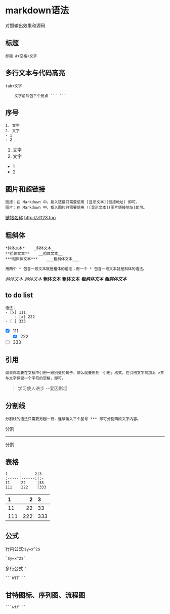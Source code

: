 # markdown语法
对照输出效果和源码

## 标题
    标题 #+空格+文字

## 多行文本与代码高亮
    tab+文字
```
    文字前后包三个反点 ``` ```
```

## 序号
```
1. 文字
2. 文字
- 1
- 2
```
1. 文字
2. 文字
- 1
- 2

## 图片和超链接
    链接：在 Markdown 中，插入链接只需要使用 [显示文本](链接地址) 即可。
    图片：在 Markdown 中，插入图片只需要使用 ![显示文本](图片链接地址)即可。
[链接名称](http://zl123.top)
<http://zl123.top>

## 粗斜体
```
*斜体文本*    _斜体文本_
**粗体文本**    __粗体文本__
***粗斜体文本***    ___粗斜体文本___
```
    用两个 * 包含一段文本就是粗体的语法；用一个 * 包含一段文本就是斜体的语法。
*斜体文本*    _斜体文本_
**粗体文本**    __粗体文本__
***粗斜体文本***    ___粗斜体文本___

## to do list
```
语法：
- [x] 111
    - [x] 222
- [ ] 333
```
- [x] 111
    - [x] 222
- [ ] 333

## 引用
    如果你需要在文稿中引用一段别处的句子，那么就要用到「引用」格式。在引用文字前加上 >并与文字保留一个字符的空格，即可。
> 学习使人进步 --爱因斯坦

## 分割线
    分割线的语法只需要另起一行，连续输入三个星号 *** 即可分割两段文字内容。
分割
***
分割

## 表格
```
1     |      2|3
:-----|------:|:-
11    |22     |33
111   |222    |333
```
1     |      2|3
:-----|------:|:-
11    |22     |33
111   |222    |333

## 公式
行内公式:`$y=x^2$`
```
`$y=x^2$`
```

多行公式：

    ```WTF```

## 甘特图标、序列图、流程图
    ```wtf```
    
    